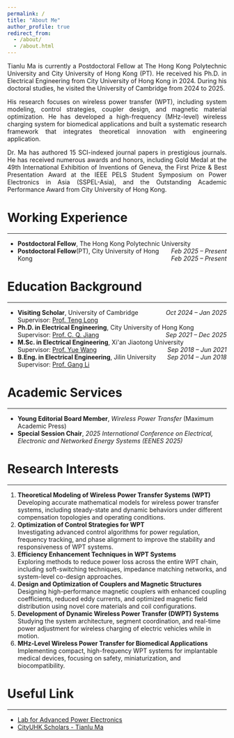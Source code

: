 ```yaml
---
permalink: /
title: "About Me"
author_profile: true
redirect_from: 
  - /about/
  - /about.html
---
```



<div style="text-align: justify;">
<p>
Tianlu Ma is currently a Postdoctoral Fellow at The Hong Kong Polytechnic University and City University of Hong Kong (PT). He received his Ph.D. in Electrical Engineering from City University of Hong Kong in 2024. During his doctoral studies, he visited the University of Cambridge from 2024 to 2025.
</p>
<p>
His research focuses on wireless power transfer (WPT), including system modeling, control strategies, coupler design, and magnetic material optimization. He has developed a high-frequency (MHz-level) wireless charging system for biomedical applications and built a systematic research framework that integrates theoretical innovation with engineering application.
</p>
<p>
Dr. Ma has authored 15 SCI-indexed journal papers in prestigious journals. He has received numerous awards and honors, including Gold Medal at the 49th International Exhibition of Inventions of Geneva, the First Prize & Best Presentation Award at the IEEE PELS Student Symposium on Power Electronics in Asia (SSPEL-Asia), and the Outstanding Academic Performance Award from City University of Hong Kong.
</p>
</div>


Working Experience  
======  
---
- **Postdoctoral Fellow**, The Hong Kong Polytechnic University <span style="float:right;"><em>Feb 2025 – Present</em></span>  
- **Postdoctoral Fellow**(PT), City University of Hong Kong <span style="float:right;"><em>Feb 2025 – Present</em></span>  



Education Background  
======  
---

- **Visiting Scholar**, University of Cambridge <span style="float:right;"><em>Oct 2024 – Jan 2025</em></span>  
  Supervisor: [Prof. Teng Long](https://www.eng.cam.ac.uk/profiles/tl322)
- **Ph.D. in Electrical Engineering**, City University of Hong Kong <span style="float:right;"><em>Sep 2021 – Dec 2025</em></span>  
  Supervisor: [Prof. C. Q. Jiang](https://www.ee.cityu.edu.hk/~chjiang/People.html)
- **M.Sc. in Electrical Engineering**, Xi'an Jiaotong University <span style="float:right;"><em>Sep 2018 – Jun 2021</em></span>  
  Supervisor: [Prof. Yue Wang](https://gr.xjtu.edu.cn/web/yuewang)
- **B.Eng. in Electrical Engineering**, Jilin University <span style="float:right;"><em>Sep 2014 – Jun 2018</em></span>  
  Supervisor: [Prof. Gang Li](https://ciee.jlu.edu.cn/info/1155/13767.htm)


Academic Services
======  
---

- **Young Editorial Board Member**, *Wireless Power Transfer* (Maximum Academic Press)  
- **Special Session Chair**, *2025 International Conference on Electrical, Electronic and Networked Energy Systems (EENES 2025)*



Research Interests
======  
---

1. **Theoretical Modeling of Wireless Power Transfer Systems (WPT)**  
   Developing accurate mathematical models for wireless power transfer systems, including steady-state and dynamic behaviors under different compensation topologies and operating conditions.
2. **Optimization of Control Strategies for WPT**  
   Investigating advanced control algorithms for power regulation, frequency tracking, and phase alignment to improve the stability and responsiveness of WPT systems.
3. **Efficiency Enhancement Techniques in WPT Systems**  
   Exploring methods to reduce power loss across the entire WPT chain, including soft-switching techniques, impedance matching networks, and system-level co-design approaches.
4. **Design and Optimization of Couplers and Magnetic Structures**  
   Designing high-performance magnetic couplers with enhanced coupling coefficients, reduced eddy currents, and optimized magnetic field distribution using novel core materials and coil configurations.
5. **Development of Dynamic Wireless Power Transfer (DWPT) Systems**  
   Studying the system architecture, segment coordination, and real-time power adjustment for wireless charging of electric vehicles while in motion.
6. **MHz-Level Wireless Power Transfer for Biomedical Applications**  
   Implementing compact, high-frequency WPT systems for implantable medical devices, focusing on safety, miniaturization, and biocompatibility.


Useful Link
===
---
- [Lab for Advanced Power Electronics](https://www.ee.cityu.edu.hk/~chjiang/)
- [CityUHK Scholars - Tianlu Ma](https://scholars.cityu.edu.hk/en/persons/tianlu-ma(938c498f-214b-40fd-807d-9360aa729b20).html)


